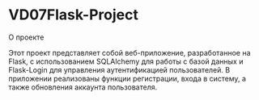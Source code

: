 # VD07Flask-Project
 
О проекте

Этот проект представляет собой веб-приложение, разработанное на Flask,
с использованием SQLAlchemy для работы с базой данных и Flask-Login для
управления аутентификацией пользователей. В приложении реализованы функции регистрации,
входа в систему, а также обновления аккаунта пользователя.
